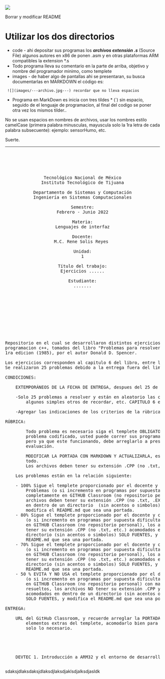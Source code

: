 
<!---
   Para comentarios usar este bloque para documentar pendientes, secuencias, etc.
--->


![](https://s3.amazonaws.com/videos.pentesteracademy.com/videos/badges/low/arm-assembly.png)

Borrar y modificar README

# Utilizar los dos directorios

- code  - ahi depositar sus programas los ***archivos extensión *.s****  (Source File) algunos autores en x86 de ponen .asm y en otras plataformas ARM compatibles la extension *.s
- Todo programa lleva su comentario en la parte de arriba, objetivo y nombre del programador minimo, como templete
- images  - de haber algo de pantallas ahi se presentaran, su busca documentarlas en MARKDOWN el código es:

``` ![](images/---archivo.jpg---) recordar que no lleva espacios```

<!---
  Los nombres de las imagenes no deben cambiar de preferenci el nombre del programa como:  KIOSKO.cpp (su pantallas serian KISOCO.jpg, KIOSCO-1.jpg, KIOSCO-2.jpg ... )
  Y asi procurar estar agrupados.
--->



- Programa en MarkDown es inicia con tres tildes * (`) sin espacio, seguido de el lenguaje de programacion, al final del codigo se poner otra vez los mismos tilder..

No se usan espacios en nombres de archivos, usar los nombres estilo camelCase (primera palabra minusculas, mayuscula solo la 1ra letra de cada palabra subsecuente):  ejemplo: sensorHumo, etc.

Suerte.



------

<pre>

	<p align=center>

Tecnológico Nacional de México
Instituto Tecnológico de Tijuana

Departamento de Sistemas y Computación
Ingeniería en Sistemas Computacionales

Semestre:
Febrero - Junio 2022

Materia:
Lenguajes de interfaz

Docente:
M.C. Rene Solis Reyes 

Unidad:
1

Título del trabajo:
Ejercicios ......

Estudiante:
.......

	</p>

</pre>

<pre>

	<p align=left>

Repositorio en el cual se desarrollaron distintos ejercicios en el lenguaje de 
programacion c++, tomados del libro "Problemas para resolver con computadora" 
1ra edicion (1985), por el autor Donald D. Spencer. 

Los ejercicios corresponden al capitulo 6 del libro, entre las paginas 77 a 86.
Se realizaron 25 problemas debido a la entrega fuera del limite de tiempo.

CONDICIONES:

	EXTEMPORÁNEOS DE LA FECHA DE ENTREGA, despues del 25 de marzo y 1 segundo:

	-Solo 25 problemas a resolver y están en aleatorio las condiciones de uso, 
		algunos simples otros de recordar, etc. CAPITULO 6 en adelante.

	-Agregar las indicaciones de los criterios de la rùbrica
	
RÚBRICA:

        Todo problema es necesario siga el templete OBLIGATORIO para entregar el 
		problema codificado, usted puede correr sus programas con su estilo 
		pero ya que este funcionando, debe arreglarlo a presentación para su 
		evaluación.

        MODIFICAR LA PORTADA CON MARKDOWN Y ACTUALIZARLA, esta libre de cambiar 
		todo.
        Los archivos deben tener su extensión .CPP (no .txt, etc.)

	Los problemas están en la relación siguiente:
	
	- 100% Sigue el templete proporcionado por el docente y corren 10 
		Problemas (o si incremento en programas por supuesta dificultad) 
		completamente en GITHUB Classroom (no repositorio personal),  los 
		archivos deben tener su extensión .CPP (no .txt, .EXE, etc.) acomodados 
		en dentro de un directorio  (sin acentos o simbolos) SOLO FUENTES, y 
		modifica el README.md que sea una portada.
	- 80% Sigue el templete proporcionado por el docente y corre 8 Problemas 
		(o si incremento en programas por supuesta dificultad) completamente 
		en GITHUB Classroom (no repositorio personal), los archivos deben 
		tener su extensión .CPP (no .txt, etc.) acomodados en dentro de un 
		directorio (sin acentos o simbolos) SOLO FUENTES, y modifica el 
		README.md que sea una portada.
	- 70% Sigue el templete proporcionado por el docente y corre 7 Problemas 
		(o si incremento en programas por supuesta dificultad) completamente 
		en GITHUB Classroom (no repositorio personal), los archivos deben 
		tener su extensión .CPP (no .txt, etc.) acomodados en dentro de un 
		directorio (sin acentos o simbolos) SOLO FUENTES, y modifica el 
		README.md que sea una portada.
	- 50 % EVITA Y NO USA el templete proporcionado por el docente sus Problemas 
		(o si incremento en programas por supuesta dificultad) completamente 
		en GITHUB Classroom (no repositorio personal) con mas de 7 problemas 
		resueltos, los archivos NO tener su extensión .CPP y  puede o no estar 
		acomodados en dentro de un directorio (sin acentos o simbolos) 
		SOLO FUENTES, y modifica el README.md que sea una portada.

ENTREGA:

	URL del GitHub Classroom, y recuerde arreglar la PORTADA, quitar todos los 
		elementos extras del templete, acomodarlo bien para su presentación 
		solo lo necesario.

	</p>

	DEVTEC 1. Introducción a ARM32 y el entorno de desarrollo

</pre>



sdaksjdlaksdaksjdlaksdjlaksdjaklsdjalksdjasldk
